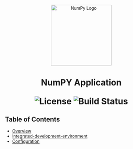 <p align="center">
  <img src="https://upload.wikimedia.org/wikipedia/commons/3/31/NumPy_logo_2020.svg" alt="NumPy Logo" width="200">
</p>

<h1 align="center"> NumPY Application  </h>

<p align="center">
  <img alt="License" src="https://img.shields.io/badge/license-MIT-blue.svg">
  <img alt="Build Status" src="https://img.shields.io/badge/build-passing-teal.svg">
</p>

## Table of Contents

- [Overview](#overview)
- [Integrated-development-environment](#integrated-development-environment)
- [Configuration](#configuration)